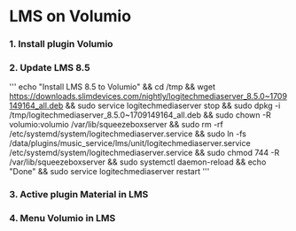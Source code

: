 # LMS on Volumio
### 1. Install plugin Volumio
### 2. Update LMS 8.5
'''
echo "Install LMS 8.5 to Volumio" && cd /tmp && wget https://downloads.slimdevices.com/nightly/logitechmediaserver_8.5.0~1709149164_all.deb && sudo service logitechmediaserver stop && sudo dpkg -i /tmp/logitechmediaserver_8.5.0~1709149164_all.deb && sudo chown -R volumio:volumio /var/lib/squeezeboxserver && sudo rm -rf /etc/systemd/system/logitechmediaserver.service && sudo ln -fs /data/plugins/music_service/lms/unit/logitechmediaserver.service /etc/systemd/system/logitechmediaserver.service && sudo chmod 744 -R /var/lib/squeezeboxserver && sudo systemctl daemon-reload && echo "Done" && sudo service logitechmediaserver restart
'''

### 3. Active plugin Material in LMS
### 4. Menu Volumio in LMS

